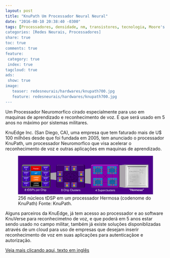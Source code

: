 ```yaml
---
layout: post
title: "KnuPath Um Processador Neural Neural"
date: "2016-08-10 20:38:40 -0300"
tags: [Processadores, densidade, nm, transistores, tecnologia, Moore's Law, Lei de Moore, Regra de Moore, avanço, tecnologia, Redes Neurais, Inteligencia Artificial, KnuPath, KnuEdge, Reconhecimento de Voz, Neuromorfico, Militar]
categories: [Redes Neurais, Processadores]
share: true
toc: true
comments: true
feature:
 category: true
 index: true
tagcloud: true
ads:
 show: true
image:
   teaser: redesneurais/hardwares/knupath700.jpg
   feature: redesneurais/hardwares/knupath700.jpg
---
```

Um Processador Neuromorfico cirado especialmente para uso em maquinas de aprendizado e reconhecimento de voz. E que será usado em 5 anos no máximo por sistemas militares.

<!--more-->

KnuEdge Inc. (San Diego, CA), uma empresa que tem faturado mais de U$ 100 milhões desde que foi fundada em 2005, tem anunciado o processador KnuPath, um processador Neuromorfico que visa acelerar o reconhecimento de voz e outras aplicações em maquinas de aprendizado.

<figure>
<img alt="Organização do KnuPath" src="/images/redesneurais/hardwares/knuedgehermosa525.jpg"
<figcaption>
256 núcleos tDSP em um processador Hermosa (codenome do KnuPath) Fonte: KnuPath.
</figcaption>
</figure>

Alguns parceiros da KnuEdge, já tem acesso ao processador e ao software KnuVerse para reconhecimetno de voz, e que poderá em 5 anos estar sendo usado no campo militar, também já existe soluções disponiblizadas através de um cloud para uso de empresas que desejam inserir reconhecimento de voz em suas aplicações para autenticaçãoe e autorização.

[Veja mais clicando aqui, texto em inglês](http://www.electronics-eetimes.com/news/military-startup-aims-large-neural-processor-chip)
